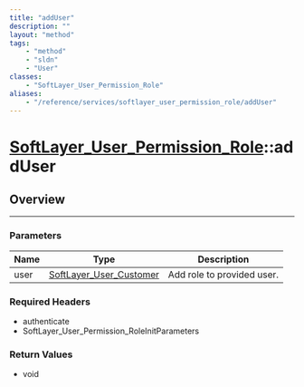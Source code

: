 ```yaml
---
title: "addUser"
description: ""
layout: "method"
tags:
    - "method"
    - "sldn"
    - "User"
classes:
    - "SoftLayer_User_Permission_Role"
aliases:
    - "/reference/services/softlayer_user_permission_role/addUser"
---
```

# [SoftLayer_User_Permission_Role](/reference/services/SoftLayer_User_Permission_Role)::addUser




## Overview 


-----

### Parameters 
|Name | Type | Description |
| --- | --- | --- |
|user| <a href='/reference/datatypes/SoftLayer_User_Customer'>SoftLayer_User_Customer </a>| Add role to provided user.|


### Required Headers
* authenticate
* SoftLayer_User_Permission_RoleInitParameters


### Return Values
* void




